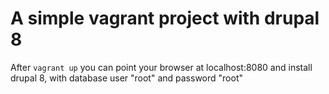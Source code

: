 A simple vagrant project with drupal 8
=======================================


After `vagrant up` you can point your browser at localhost:8080 and install drupal 8, with database user "root" and password "root"
